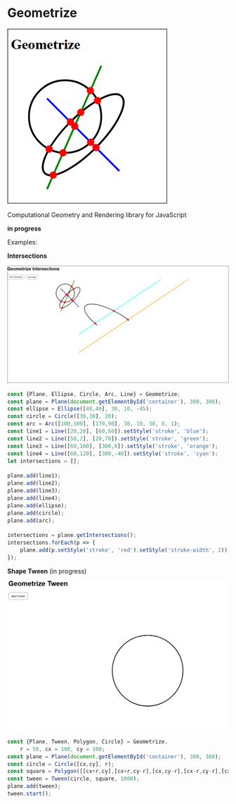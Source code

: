 # Geometrize

![Geometrize](/geometrize.png)

Computational Geometry and Rendering library for JavaScript

**in progress**

Examples:

**Intersections**

![geometrize intersections](/intersections.png)

```javascript
const {Plane, Ellipse, Circle, Arc, Line} = Geometrize;
const plane = Plane(document.getElementById('container'), 300, 300);
const ellipse = Ellipse([40,40], 30, 10, -45);
const circle = Circle([30,30], 20);
const arc = Arc([100,100], [170,90], 30, 10, 30, 0, 1);
const line1 = Line([20,20], [60,60]).setStyle('stroke', 'blue');
const line2 = Line([50,2], [20,70]).setStyle('stroke', 'green');
const line3 = Line([60,160], [300,0]).setStyle('stroke', 'orange');
const line4 = Line([60,120], [300,-40]).setStyle('stroke', 'cyan');
let intersections = [];

plane.add(line1);
plane.add(line2);
plane.add(line3);
plane.add(line4);
plane.add(ellipse);
plane.add(circle);
plane.add(arc);

intersections = plane.getIntersections();
intersections.forEach(p => {
    plane.add(p.setStyle('stroke', 'red').setStyle('stroke-width', 2));
});
```

**Shape Tween** (in progress)

![geometrize circle to square tween](/shapetween.gif)

```javascript
const {Plane, Tween, Polygon, Circle} = Geometrize,
    r = 50, cx = 100, cy = 100;
const plane = Plane(document.getElementById('container'), 300, 300);
const circle = Circle([cx,cy], r);
const square = Polygon([[cx+r,cy],[cx+r,cy-r],[cx,cy-r],[cx-r,cy-r],[cx-r,cy],[cx-r,cy+r],[cx,cy+r],[cx+r,cy+r]]);
const tween = Tween(circle, square, 1000);
plane.add(tween);
tween.start();
```
